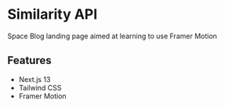 # Similarity API

Space Blog landing page aimed at learning to use Framer Motion

## Features

- Next.js 13
- Tailwind CSS
- Framer Motion
